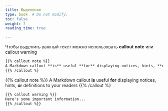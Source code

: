 ```yaml
---
title: Выделение
type: book  # Do not modify.
toc: false
weight: 7
reading_time: true

---
```




Чтобы выделить важный текст можно использовать **callout** **note** или callout warning

```html
{{% callout note %}} 
A Markdown callout **is** useful **for** displaying notices, hints, **or** definitions to your readers 
{{% /callout %}
```

{{% callout note %}} 
A Markdown callout **is** useful **for** displaying notices, hints, **or** definitions to your readers {{% /callout %}

```html
{{% callout warning %}} 
Here's some important information... 
{{% /callout %}}
```

